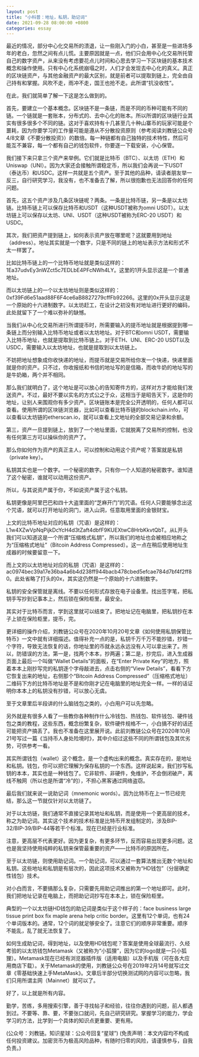```yaml
---
layout: post
title: "小科普：地址，私钥，助记词"
date: 2021-09-28 08:00:00 +0800
categories: essay
---
```


最近的情况，部分中心化交易所的溃退，让一些刚入门的小白，甚至是一些进场多年的老白，忽然之间有点儿慌。主要原因就是一点，他们只会用中心化交易所托管自己的数字资产，从来没有考虑要花点儿时间和心思去学习一下区块链的基本技术概念和操作使用。只有中心化系统崩塌之时，人们才会发现去中心化的真义。真正的区块链资产，与其他金融资产的最大区别，就是前者可以提取到链上，完全由自己持有和掌握。风吹不走，雨冲不走，国王也抢不走。此所谓“抗没收性”。

在此，我们就简单了解一下这是怎么做到的。

首先，要建立一个基本概念。区块链不是一条链，而是不同的币种可能有不同的链。一个链就是一套账本，分布式的、去中心化的账本。所以所谓的区块链行业其实有很多很多个不同的链。这对于喜欢持有十几甚至几十种山寨币的玩家可能是个噩耗，因为你要学习的工作量可能是遵从不分散投资原则（参考阅读刘教链公众号4/8文章《不要分散投资》）的数倍。每一种链都有自己独特的技术特性，然后可能互不兼容，每一个都有自己的钱包软件，你要逐一下载安装，小心保管。

我们接下来只拿三个资产来举例。它们就是比特币（BTC）、以太坊（ETH）和Uniswap（UNI）。因为大家还会接触所谓稳定币，所以我们会再说一下USDT（泰达币）和USDC。这样一共就是五个资产。至于其他的品种，请读者朋友举一反三，自行研究学习，我没有，也不准备去了解，所以很抱歉也无法回答你的任何问题。

首先，这五个资产涉及几条区块链呢？两条。一条是比特币链，另一条是以太坊链。比特币链上可以保存比特币和USDT（这种USDT被称为omni USDT）。以太坊链上可以保存以太坊、UNI、USDT（这种USDT被称为ERC-20 USDT）和USDC。

其次，我们把资产提到链上，如何表示资产放在哪里呢？这就要用到地址（address）。地址其实就是一个数字，只是不同的链上的地址表示方法和形式不太一样罢了。

比如比特币链上的一个比特币地址就是类似这样的：1Ea37udvEy3nWZct5c7EDLbE4PFcNWh4LY。这里的1开头显示这是一个普通地址。

而以太坊链上的一个以太坊地址则是类似这样的：0xf39Fd6e51aad88F6F4ce6aB8827279cffFb92266。这里的0x开头显示这是一个原始的十六进制数字。以太坊赶工，在设计之初没有对地址进行更好的编码，此处就留下了一个难以弥补的缺憾。

当我们从中心化交易所进行所谓提币时，所需要输入的提币地址就是根据提到哪一条链上而分别输入比特币地址或者以太坊地址。对于BTC和omni USDT，需要输入比特币地址，也就是提取到比特币链上。对于ETH、UNI、ERC-20 USDT以及USDC，需要输入以太坊地址，也就是提取到以太坊链上。

不妨把地址想象成你收快递的地址，而提币就是交易所给你发一个快递，快递里面就是你的资产。只不过，你收报纸和书信的地址写的是信箱，而收牛奶的地址写的是牛奶箱，两个并不相同。

那么我们就明白了，这个地址是可以放心的告知寄件方的，这样对方才能给我们发送资产。不过，最好不要以实名的方式公之于众，这相当于是昭告天下，这是你的地址，让别人来围观你有多少资产。区块链账本是完全公开透明的，任何人都可以查看。使用所谓的区块链浏览器，比如可以查看比特币链的blockchain.info，可以查看以太坊链的etherscan.io，就可以查看上文地址的全部交易记录和余额。

第三，资产一旦提到链上，放到了一个地址里面，它就脱离了交易所的控制，也没有任何第三方可以操纵你的资产了。

那么你如何作为资产的真正主人，可以控制和动用这个资产呢？答案就是私钥（private key）。

私钥其实也是一个数字。一个秘密的数字。只有你一个人知道的秘密数字。谁知道了这个秘密，谁就可以动用这份资产。

所以，与其说资产属于你，不如说资产属于这个私钥。

私钥更像是阿里巴巴和四十大盗里面的“芝麻开门”的咒语。任何人只要能够念出这个咒语，就可以打开地址的洞门，进入山洞，任意取用里面的金银财宝。

上文的比特币地址对应的私钥（咒语）是这样的：L1w4XZwVpNqPijkDcYcH4d3tZaft4dbfF9KUEXtwC8HrbKkvtQbT。从L开头我们可以知道这是一个所谓“压缩格式私钥”，所以我们的地址也会被相应地称之为“压缩格式地址”（Bitcoin Address Compressed）。这一点在稍后使用地址生成器的时候要留意一下。

而上文的以太坊地址对应的私钥（咒语）是这样的：ac0974bec39a17e36ba4a6b4d238ff944bacb478cbed5efcae784d7bf4f2ff80。此处省略了打头的0x，其实这仍然是一个原始的十六进制数字。

私钥的安全保管就是离线。不要以任何形式存放在电子设备里。找出签字笔，把私钥手写抄到记事本上，然后锁在保险柜里，最安全。

其实对于比特币而言，学到这里就可以结束了。把地址记在电脑里，把私钥抄在本子上锁在保险柜里，提币，完。

更详细的操作介绍，刘教链公众号在2020年10月20号文章《如何使用私钥保管比特币》一文中就有详细描述。值得补充一点的是，私钥千万千万不能抄错，抄错一个字符，导致无法恢复的话，你地址里的币就永远永远没有人可以拿出来了。所以，防错误的方法，第一是，找两个本本，抄两遍；第二是，抄完后，进入生成器页面上最后一个叫做“Wallet Details”的面板，在“Enter Private Key”的地方，照着本本上刚抄写完的私钥逐个字母敲进去，点击右侧的“View Details”，看看下方它恢复出来的地址，右侧那个“Bitcoin Address Compressed”（压缩格式地址）二维码下方的比特币地址是不是和你刚才记在电脑里的地址完全一样。一样的话证明你本本上的私钥没有抄错，可以放心无虞。

至于文章里后半段讲的什么脑钱包之类的，小白用户可以先忽略。

另外就是有很多人看了一些教你各种制作什么冷钱包、热钱包、软件钱包、硬件钱包之类的教程，这些东西，概念纷繁复杂，软件硬件规格不一，小白搞不好的话还可能把资产搞丢了。我也不准备在这里展开说。此前刘教链公众号在2020年10月21号写过一篇《当持币人身处险境时》，其中介绍过这些不同的所谓钱包及其优劣势，可供参考一看。

其实所谓钱包（wallet）这个概念，是一个虚构出来的概念。真实存在的，是地址和私钥。钱包，你可以把它理解为保存私钥的一个东西。这样说起来，我们抄写私钥的本本，其实也是一种钱包了。它非软件、非硬件，免维护，不会倒闭破产，离线不触网（所以也是所谓“冷”的），不担心黑客通过网络盗窃。

最后我们就来说一说助记词（mnemonic words）。因为比特币在上一节已经完结，那么这一节就仅针对以太坊链了。

对于以太坊链，我们通常不直接记录其地址和私钥，而是使用一个更高层的技术，称之为助记词。其实这个技术的技术标准是比特币开发组制定的，涉及BIP-32/BIP-39/BIP-44等若干个标准。现在已经是行业标准。

注意，更高层不代表更好。因为更复杂，有更多环节，反而容易出现更多问题。这也是我坚持使用纯粹的私钥来保管最重要的资产——比特币的原因所在。

至于以太坊链，则使用助记词。一个助记词，可以通过一套算法推出无数个地址和私钥。这些地址和私钥是有层次的，因此这项技术又被称为“HD钱包”（分层确定性钱包）技术。

对小白而言，不要搞那么复杂，只需要先用助记词推出的第一个地址即可。此时，我们把地址记录在电脑上，而把助记词抄写在本本上，锁在保险柜里。

典型的一个以太坊链HD钱包的助记词是类似于这个样子的：face business large tissue print box fix maple arena help critic border。这里有12个单词，也有24个单词版本的。通常，12个词的就足够安全了。注意它们的顺序非常重要。顺序不能乱，乱了就无法恢复了。

如何生成助记词，得到地址，以及使用HD钱包呢？答案是使用全球最流行、久经考验的以太坊钱包Metamask（又被称为“小狐狸”，因为它的logo就是一只小狐狸）。Metamask现在已经有浏览器插件版（适用电脑）以及手机版（可在各大应用商店下载）。关于Metamask的使用，刘教链公众号在2019年2月14号就写过文章《零基础快速上手MetaMask》。文章后半部分切换测试网的内容可以忽略，我们只用所谓主网（Mainnet）就可以了。

好了，以上就是所有内容。

勤学，苦练，多用搜索引擎，善于寻找帖子和经验，往往你遇到的问题，前人都遇到过。不要等、靠、要，不要张口就问，先自己研究研究。掌握学习的能力，学会学习的方法，比学到一个具体的知识点更重要、更有用。

(公众号：刘教链。知识星球：公众号回复“星球”)
(免责声明：本文内容均不构成任何投资建议。加密货币为极高风险品种，有随时归零的风险，请谨慎参与，自我负责。)